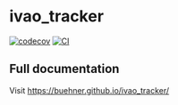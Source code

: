 
# ivao_tracker

[![codecov](https://codecov.io/gh/buehner/ivao_tracker/branch/main/graph/badge.svg?token=ivao_tracker_token_here)](https://codecov.io/gh/buehner/ivao_tracker)
[![CI](https://github.com/buehner/ivao_tracker/actions/workflows/main.yml/badge.svg)](https://github.com/buehner/ivao_tracker/actions/workflows/main.yml)

## Full documentation

Visit https://buehner.github.io/ivao_tracker/
